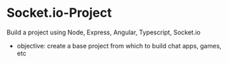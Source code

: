 # Socket.io-Project
Build a project using Node, Express, Angular, Typescript, Socket.io

- objective: create a base project from which to build chat apps, games, etc

